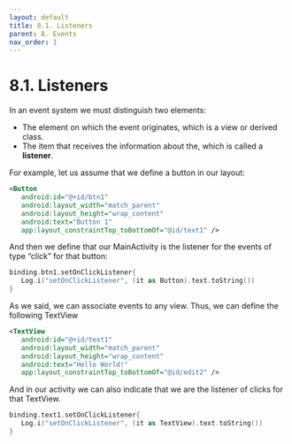 ```yaml
---
layout: default
title: 8.1. Listeners
parent: 8. Events
nav_order: 1
---
```


# 8.1. Listeners 

In an event system we must distinguish two elements:

- The element on which the event originates, which is a view or derived class. 
- The item that receives the information about the, which is called a **listener**.

For example, let us assume that we define a button in our layout:

```xml
<Button
   android:id="@+id/btn1"
   android:layout_width="match_parent"
   android:layout_height="wrap_content"
   android:text="Button 1"
   app:layout_constraintTop_toBottomOf="@id/text1" />
```

And then we define that our MainActivity is the listener for the events of type “click” for that button:

```kotlin
binding.btn1.setOnClickListener{
   Log.i("setOnClickListener", (it as Button).text.toString())
}
```

As we said, we can associate events to any view. Thus, we can define the following TextView

```xml
<TextView
   android:id="@+id/text1"
   android:layout_width="match_parent"
   android:layout_height="wrap_content"
   android:text="Hello World!"
   app:layout_constraintTop_toBottomOf="@id/edit2" />
```

And in our activity we can also indicate that we are the listener of clicks for that TextView.

```kotlin
binding.text1.setOnClickListener{
   Log.i("setOnClickListener", (it as TextView).text.toString())
}
```
